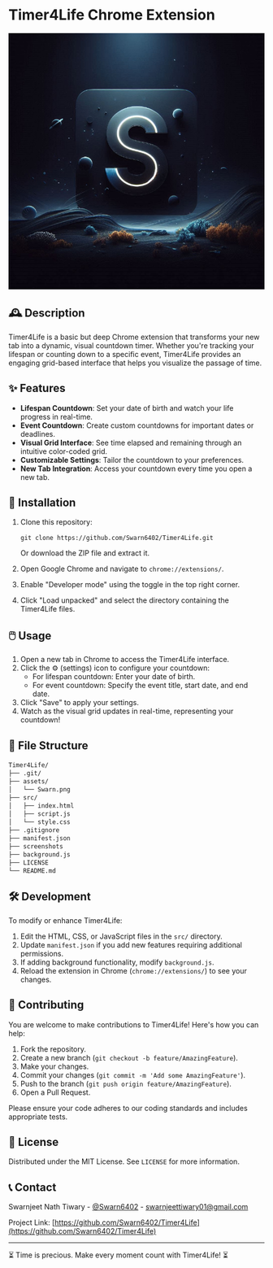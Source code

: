 # Timer4Life Chrome Extension

![Timer4Life Logo](assets/Swarn.png)

## 🕰️ Description

Timer4Life is a basic but deep Chrome extension that transforms your new tab into a dynamic, visual countdown timer. Whether you're tracking your lifespan or counting down to a specific event, Timer4Life provides an engaging grid-based interface that helps you visualize the passage of time.

## ✨ Features

- **Lifespan Countdown**: Set your date of birth and watch your life progress in real-time.
- **Event Countdown**: Create custom countdowns for important dates or deadlines.
- **Visual Grid Interface**: See time elapsed and remaining through an intuitive color-coded grid.
- **Customizable Settings**: Tailor the countdown to your preferences.
- **New Tab Integration**: Access your countdown every time you open a new tab.

## 🚀 Installation

1. Clone this repository:
   ```
   git clone https://github.com/Swarn6402/Timer4Life.git
   ```
   Or download the ZIP file and extract it.

2. Open Google Chrome and navigate to `chrome://extensions/`.

3. Enable "Developer mode" using the toggle in the top right corner.

4. Click "Load unpacked" and select the directory containing the Timer4Life files.

## 🖱️ Usage

1. Open a new tab in Chrome to access the Timer4Life interface.
2. Click the ⚙️ (settings) icon to configure your countdown:
   - For lifespan countdown: Enter your date of birth.
   - For event countdown: Specify the event title, start date, and end date.
3. Click "Save" to apply your settings.
4. Watch as the visual grid updates in real-time, representing your countdown!

## 📁 File Structure

```
Timer4Life/
├── .git/
├── assets/
│   └── Swarn.png
├── src/
│   ├── index.html
│   ├── script.js
│   └── style.css
├── .gitignore
├── manifest.json
├── screenshots
├── background.js
├── LICENSE
└── README.md
```

## 🛠️ Development

To modify or enhance Timer4Life:

1. Edit the HTML, CSS, or JavaScript files in the `src/` directory.
2. Update `manifest.json` if you add new features requiring additional permissions.
3. If adding background functionality, modify `background.js`.
4. Reload the extension in Chrome (`chrome://extensions/`) to see your changes.

## 🤝 Contributing

You are welcome to make contributions to Timer4Life! Here's how you can help:

1. Fork the repository.
2. Create a new branch (`git checkout -b feature/AmazingFeature`).
3. Make your changes.
4. Commit your changes (`git commit -m 'Add some AmazingFeature'`).
5. Push to the branch (`git push origin feature/AmazingFeature`).
6. Open a Pull Request.

Please ensure your code adheres to our coding standards and includes appropriate tests.

## 📜 License

Distributed under the MIT License. See `LICENSE` for more information.

## 📞 Contact

Swarnjeet Nath Tiwary - [@Swarn6402](https://github.com/Swarn6402) - swarnjeettiwary01@gmail.com

Project Link: [https://github.com/Swarn6402/Timer4Life](https://github.com/Swarn6402/Timer4Life)

---

⏳ Time is precious. Make every moment count with Timer4Life! ⏳
